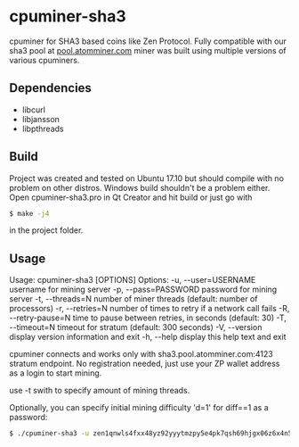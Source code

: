 cpuminer-sha3
==============

cpuminer for SHA3 based coins like Zen Protocol. Fully compatible with our sha3 pool at [pool.atomminer.com](https://pool.atomminer.com)
miner was built using multiple versions of various cpuminers.

Dependencies 
-----------------------------
+ libcurl
+ libjansson
+ libpthreads

Build
-----------------------------
Project was created and tested on Ubuntu 17.10 but should compile with no problem on other distros. Windows build shouldn't be a problem either. Open cpuminer-sha3.pro in Qt Creator and hit build or just go with 
```sh
$ make -j4
```
in the project folder.

Usage
-----------------------------
Usage: cpuminer-sha3 [OPTIONS]
Options:
  -u, --user=USERNAME   username for mining server
  -p, --pass=PASSWORD   password for mining server
  -t, --threads=N       number of miner threads (default: number of processors)
  -r, --retries=N       number of times to retry if a network call fails
  -R, --retry-pause=N   time to pause between retries, in seconds (default: 30)
  -T, --timeout=N       timeout for stratum (default: 300 seconds)
  -V, --version         display version information and exit
  -h, --help            display this help text and exit

cpuminer connects and works only with sha3.pool.atomminer.com:4123 stratum endpoint.
No registration needed, just use your ZP wallet address as a login to start mining.

use -t swith to specify amount of mining threads.

Optionally, you can specify initial mining difficulty 'd=1' for diff==1 as a password:
```sh
$ ./cpuminer-sha3 -u zen1qnwls4fxx48yz92yyytmzpy5e4pk7qsh69hjgx06z6x4n5n6sp6usuhw3tv -p d=1 -t 4
```
